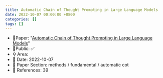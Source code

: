 ```yaml
---
title: Automatic Chain of Thought Prompting in Large Language Models
date: 2022-10-07 00:00:00 +0800
categories: []
tags: []
---
```


- 📙Paper: "[Automatic Chain of Thought Prompting in Large Language Models](https://www.semanticscholar.org/paper/Automatic-Chain-of-Thought-Prompting-in-Large-Zhang-Zhang/90350aa626bed47b02d0c162462e5b0ca82be6b2)"
- 🔑Public: ✅
- ⚲ Area: 
- 📅 Date: 2022-10-07
- 🔎 Paper Section: methods / fundamental / automatic cot
- 📝 References: 39
